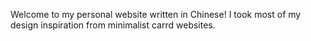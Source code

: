 Welcome to my personal website written in Chinese! I took most of my design inspiration from minimalist carrd websites.
